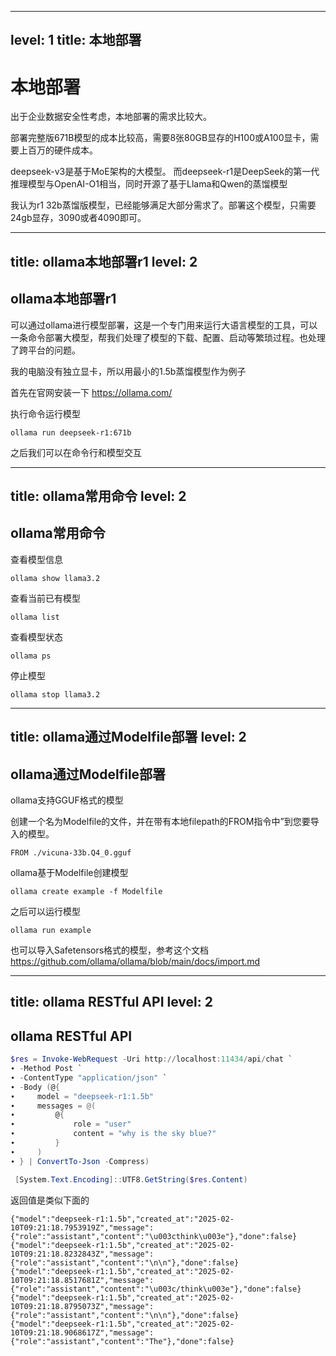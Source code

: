 
---
level: 1
title: 本地部署
---

# 本地部署

出于企业数据安全性考虑，本地部署的需求比较大。  

部署完整版671B模型的成本比较高，需要8张80GB显存的H100或A100显卡，需要上百万的硬件成本。

deepseek-v3是基于MoE架构的大模型。
而deepseek-r1是DeepSeek的第一代推理模型与OpenAI-O1相当，同时开源了基于Llama和Qwen的蒸馏模型

我认为r1 32b蒸馏版模型，已经能够满足大部分需求了。部署这个模型，只需要24gb显存，3090或者4090即可。

---
title: ollama本地部署r1
level: 2
---

## ollama本地部署r1

可以通过ollama进行模型部署，这是一个专门用来运行大语言模型的工具，可以一条命令部署大模型，帮我们处理了模型的下载、配置、启动等繁琐过程。也处理了跨平台的问题。

我的电脑没有独立显卡，所以用最小的1.5b蒸馏模型作为例子

首先在官网安装一下 https://ollama.com/  

执行命令运行模型

```shell
ollama run deepseek-r1:671b
```

之后我们可以在命令行和模型交互

---
title: ollama常用命令
level: 2
---

## ollama常用命令

查看模型信息

```shell
ollama show llama3.2
```

查看当前已有模型

```shell
ollama list
```

查看模型状态

```shell
ollama ps
```

停止模型

```shell
ollama stop llama3.2
```

---
title: ollama通过Modelfile部署
level: 2
---

## ollama通过Modelfile部署

ollama支持GGUF格式的模型  

创建一个名为Modelfile的文件，并在带有本地filepath的FROM指令中”到您要导入的模型。

```
FROM ./vicuna-33b.Q4_0.gguf
```

ollama基于Modelfile创建模型

```shell
ollama create example -f Modelfile
```

之后可以运行模型

```
ollama run example
```

也可以导入Safetensors格式的模型，参考这个文档 https://github.com/ollama/ollama/blob/main/docs/import.md

---
title: ollama RESTful API
level: 2
---

## ollama RESTful API

```powershell
$res = Invoke-WebRequest -Uri http://localhost:11434/api/chat `
∙ -Method Post `
∙ -ContentType "application/json" `
∙ -Body (@{
∙     model = "deepseek-r1:1.5b"
∙     messages = @(
∙         @{
∙             role = "user"
∙             content = "why is the sky blue?"
∙         }
∙     )
∙ } | ConvertTo-Json -Compress)

 [System.Text.Encoding]::UTF8.GetString($res.Content)

```

返回值是类似下面的

```
{"model":"deepseek-r1:1.5b","created_at":"2025-02-10T09:21:18.7953919Z","message":{"role":"assistant","content":"\u003cthink\u003e"},"done":false}
{"model":"deepseek-r1:1.5b","created_at":"2025-02-10T09:21:18.8232843Z","message":{"role":"assistant","content":"\n\n"},"done":false}
{"model":"deepseek-r1:1.5b","created_at":"2025-02-10T09:21:18.8517681Z","message":{"role":"assistant","content":"\u003c/think\u003e"},"done":false}
{"model":"deepseek-r1:1.5b","created_at":"2025-02-10T09:21:18.8795073Z","message":{"role":"assistant","content":"\n\n"},"done":false}
{"model":"deepseek-r1:1.5b","created_at":"2025-02-10T09:21:18.9068617Z","message":{"role":"assistant","content":"The"},"done":false}
```

